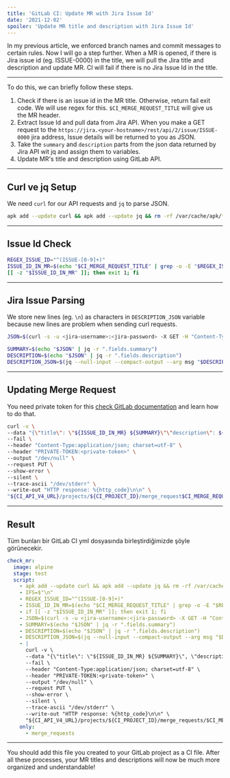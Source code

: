 ```yaml
---
title: 'GitLab CI: Update MR with Jira Issue Id'
date: '2021-12-02'
spoiler: 'Update MR title and description with Jira Issue Id'
---
```


[](/x/)


In my previous article, we enforced branch names and commit messages to certain rules. Now I will go a step further. When a MR is opened, if there is Jira issue id (eg. ISSUE-0000) in the title, we will pull the Jira title and description and update MR. CI will fail if there is no Jira Issue Id in the title.

---

To do this, we can briefly follow these steps.

1. Check if there is an issue id in the MR title. Otherwise, return fail exit code. We will use regex for this. `$CI_MERGE_REQUEST_TITLE` will give us the MR header.
2. Extract Issue Id and pull data from Jira API. When you make a GET request to the `https://jira.<your-hostname>/rest/api/2/issue/ISSUE-0000` jira address, Issue details will be returned to you as JSON.
3. Take the `summary` and `description` parts from the json data returned by Jira API wit jq and assign them to variables.
4. Update MR's title and description using GitLab API.


---

## Curl ve jq Setup

We need `curl` for our API requests and `jq` to parse JSON.

```bash
apk add --update curl && apk add --update jq && rm -rf /var/cache/apk/*
```

---

## Issue Id Check

```bash
REGEX_ISSUE_ID="^(ISSUE-[0-9]+)"
ISSUE_ID_IN_MR=$(echo "$CI_MERGE_REQUEST_TITLE" | grep -o -E "$REGEX_ISSUE_ID")
[[ -z "$ISSUE_ID_IN_MR" ]]; then exit 1; fi 
```

---

## Jira Issue Parsing

We store new lines (eg. `\n`) as characters in `DESCRIPTION_JSON` variable because new lines are problem when sending curl requests.

```bash
JSON=$(curl -s -u <jira-username>:<jira-password> -X GET -H "Content-Type:application/json" "https://jira.<your-hostname>/rest/api/2/issue/$ISSUE_ID_IN_MR")

SUMMARY=$(echo "$JSON" | jq -r ".fields.summary")
DESCRIPTION=$(echo "$JSON" | jq -r ".fields.description")
DESCRIPTION_JSON=$(jq --null-input --compact-output --arg msg "$DESCRIPTION" '$msg')
```

---

## Updating Merge Request

You need private token for this [check GitLab documentation](https://docs.gitlab.com/ee/user/profile/personal_access_tokens.html) and learn how to do that.

```bash
curl -v \
--data "{\"title\": \"${ISSUE_ID_IN_MR} ${SUMMARY}\"\"description\": ${DESCRIPTION_JSON}}" \
--fail \
--header "Content-Type:application/json; charset=utf-8" \
--header "PRIVATE-TOKEN:<private-token>" \
--output "/dev/null" \
--request PUT \
--show-error \
--silent \
--trace-ascii "/dev/stderr" \
--write-out "HTTP response: %{http_code}\n\n" \
"${CI_API_V4_URL}/projects/${CI_PROJECT_ID}/merge_request$CI_MERGE_REQUEST_IID"
```

---

## Result

Tüm bunları bir GitLab CI yml dosyasında birleştirdiğimizde şöyle görünecekir.


```yml
check_mr:
  image: alpine
  stage: test
  script:
    - apk add --update curl && apk add --update jq && rm -rf /var/cache/apk/*
    - IFS=$"\n"
    - REGEX_ISSUE_ID="^(ISSUE-[0-9]+)"
    - ISSUE_ID_IN_MR=$(echo "$CI_MERGE_REQUEST_TITLE" | grep -o -E "$REGEX_ISSUE_ID")
    - if [[ -z "$ISSUE_ID_IN_MR" ]]; then exit 1; fi 
    - JSON=$(curl -s -u <jira-username>:<jira-password> -X GET -H "Content-Type:application/json" "https://jira.<your-hostname>/rest/api/2/issue/$ISSUE_ID_IN_MR")
    - SUMMARY=$(echo "$JSON" | jq -r ".fields.summary")
    - DESCRIPTION=$(echo "$JSON" | jq -r ".fields.description")
    - DESCRIPTION_JSON=$(jq --null-input --compact-output --arg msg "$DESCRIPTION" '$msg')
    - |
      curl -v \
      --data "{\"title\": \"${ISSUE_ID_IN_MR} ${SUMMARY}\", \"description\": ${DESCRIPTION_JSON}}" \
      --fail \
      --header "Content-Type:application/json; charset=utf-8" \
      --header "PRIVATE-TOKEN:<private-token>" \
      --output "/dev/null" \
      --request PUT \
      --show-error \
      --silent \
      --trace-ascii "/dev/stderr" \
      --write-out "HTTP response: %{http_code}\n\n" \
      "${CI_API_V4_URL}/projects/${CI_PROJECT_ID}/merge_requests/$CI_MERGE_REQUEST_IID"
    only:
      - merge_requests
```

---

You should add this file you created to your GitLab project as a CI file. After all these processes, your MR titles and descriptions will now be much more organized and understandable!